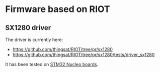 # Firmware based on RIOT

## SX1280 driver
The driver is currently here:

* https://github.com/thingsat/RIOT/tree/pr/sx1280
* https://github.com/thingsat/RIOT/tree/pr/sx1280/tests/driver_sx1280

It has been tested on [STM32 Nucleo boards](https://github.com/thingsat/RIOT/blob/pr/sx1280/tests/driver_sx1280/README.md#tested-boards).
